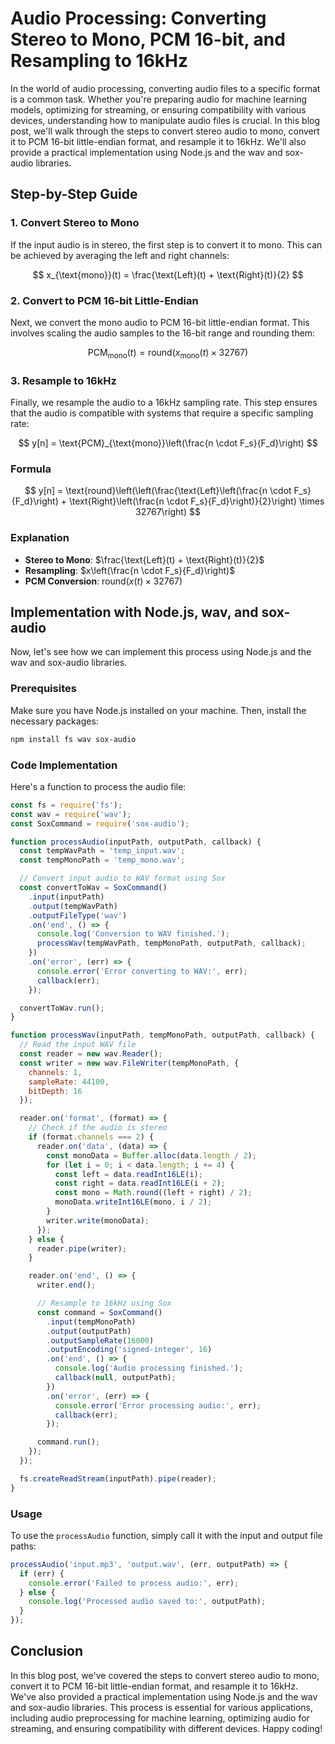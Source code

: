 # Audio Processing: Converting Stereo to Mono, PCM 16-bit, and Resampling to 16kHz

In the world of audio processing, converting audio files to a specific format is a common task. Whether you're preparing audio for machine learning models, optimizing for streaming, or ensuring compatibility with various devices, understanding how to manipulate audio files is crucial. In this blog post, we'll walk through the steps to convert stereo audio to mono, convert it to PCM 16-bit little-endian format, and resample it to 16kHz. We'll also provide a practical implementation using Node.js and the wav and sox-audio libraries.

## Step-by-Step Guide

### 1. Convert Stereo to Mono

If the input audio is in stereo, the first step is to convert it to mono. This can be achieved by averaging the left and right channels:

$$ x_{\text{mono}}(t) = \frac{\text{Left}(t) + \text{Right}(t)}{2} $$

### 2. Convert to PCM 16-bit Little-Endian

Next, we convert the mono audio to PCM 16-bit little-endian format. This involves scaling the audio samples to the 16-bit range and rounding them:

$$ \text{PCM}_{\text{mono}}(t) = \text{round}(x_{\text{mono}}(t) \times 32767) $$

### 3. Resample to 16kHz

Finally, we resample the audio to a 16kHz sampling rate. This step ensures that the audio is compatible with systems that require a specific sampling rate:

$$ y[n] = \text{PCM}_{\text{mono}}\left(\frac{n \cdot F_s}{F_d}\right) $$

### Formula

$$ y[n] = \text{round}\left(\left(\frac{\text{Left}\left(\frac{n \cdot F_s}{F_d}\right) + \text{Right}\left(\frac{n \cdot F_s}{F_d}\right)}{2}\right) \times 32767\right) $$

### Explanation

- **Stereo to Mono**: $\frac{\text{Left}(t) + \text{Right}(t)}{2}$
- **Resampling**: $x\left(\frac{n \cdot F_s}{F_d}\right)$
- **PCM Conversion**: $\text{round}(x(t) \times 32767)$

## Implementation with Node.js, wav, and sox-audio
Now, let's see how we can implement this process using Node.js and the wav and sox-audio libraries.

### Prerequisites

Make sure you have Node.js installed on your machine. Then, install the necessary packages:

```bash
npm install fs wav sox-audio
```

### Code Implementation

Here's a function to process the audio file:

```javascript
const fs = require('fs');
const wav = require('wav');
const SoxCommand = require('sox-audio');

function processAudio(inputPath, outputPath, callback) {
  const tempWavPath = 'temp_input.wav';
  const tempMonoPath = 'temp_mono.wav';

  // Convert input audio to WAV format using Sox
  const convertToWav = SoxCommand()
    .input(inputPath)
    .output(tempWavPath)
    .outputFileType('wav')
    .on('end', () => {
      console.log('Conversion to WAV finished.');
      processWav(tempWavPath, tempMonoPath, outputPath, callback);
    })
    .on('error', (err) => {
      console.error('Error converting to WAV:', err);
      callback(err);
    });

  convertToWav.run();
}

function processWav(inputPath, tempMonoPath, outputPath, callback) {
  // Read the input WAV file
  const reader = new wav.Reader();
  const writer = new wav.FileWriter(tempMonoPath, {
    channels: 1,
    sampleRate: 44100,
    bitDepth: 16
  });

  reader.on('format', (format) => {
    // Check if the audio is stereo
    if (format.channels === 2) {
      reader.on('data', (data) => {
        const monoData = Buffer.alloc(data.length / 2);
        for (let i = 0; i < data.length; i += 4) {
          const left = data.readInt16LE(i);
          const right = data.readInt16LE(i + 2);
          const mono = Math.round((left + right) / 2);
          monoData.writeInt16LE(mono, i / 2);
        }
        writer.write(monoData);
      });
    } else {
      reader.pipe(writer);
    }

    reader.on('end', () => {
      writer.end();

      // Resample to 16kHz using Sox
      const command = SoxCommand()
        .input(tempMonoPath)
        .output(outputPath)
        .outputSampleRate(16000)
        .outputEncoding('signed-integer', 16)
        .on('end', () => {
          console.log('Audio processing finished.');
          callback(null, outputPath);
        })
        .on('error', (err) => {
          console.error('Error processing audio:', err);
          callback(err);
        });

      command.run();
    });
  });

  fs.createReadStream(inputPath).pipe(reader);
}
```

### Usage

To use the `processAudio` function, simply call it with the input and output file paths:

```javascript
processAudio('input.mp3', 'output.wav', (err, outputPath) => {
  if (err) {
    console.error('Failed to process audio:', err);
  } else {
    console.log('Processed audio saved to:', outputPath);
  }
});
```

## Conclusion

In this blog post, we've covered the steps to convert stereo audio to mono, convert it to PCM 16-bit little-endian format, and resample it to 16kHz. We've also provided a practical implementation using Node.js and the wav and sox-audio libraries. This process is essential for various applications, including audio preprocessing for machine learning, optimizing audio for streaming, and ensuring compatibility with different devices. Happy coding!
